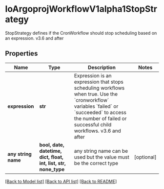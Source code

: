 # IoArgoprojWorkflowV1alpha1StopStrategy

StopStrategy defines if the CronWorkflow should stop scheduling based on an expression. v3.6 and after

## Properties
Name | Type | Description | Notes
------------ | ------------- | ------------- | -------------
**expression** | **str** | Expression is an expression that stops scheduling workflows when true. Use the &#x60;cronworkflow&#x60; variables &#x60;failed&#x60; or &#x60;succeeded&#x60; to access the number of failed or successful child workflows. v3.6 and after | 
**any string name** | **bool, date, datetime, dict, float, int, list, str, none_type** | any string name can be used but the value must be the correct type | [optional]

[[Back to Model list]](../README.md#documentation-for-models) [[Back to API list]](../README.md#documentation-for-api-endpoints) [[Back to README]](../README.md)


